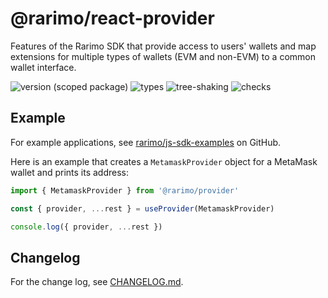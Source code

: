 # @rarimo/react-provider
Features of the Rarimo SDK that provide access to users' wallets and map extensions for multiple types of wallets (EVM and non-EVM) to a common wallet interface.

![version (scoped package)](https://badgen.net/npm/v/@rarimo/react-provider)
![types](https://badgen.net/npm/types/@rarimo/react-provider)
![tree-shaking](https://badgen.net/bundlephobia/tree-shaking/@rarimo/react-provider)
![checks](https://badgen.net/github/checks/rarimo/js-sdk/main)

## Example

For example applications, see [rarimo/js-sdk-examples](https://github.com/rarimo/js-sdk-examples/) on GitHub.

Here is an example that creates a `MetamaskProvider` object for a MetaMask wallet and prints its address:

```js
import { MetamaskProvider } from '@rarimo/provider'

const { provider, ...rest } = useProvider(MetamaskProvider)

console.log({ provider, ...rest })
```

## Changelog

For the change log, see [CHANGELOG.md](https://github.com/rarimo/js-sdk/blob/main/CHANGELOG.md).
